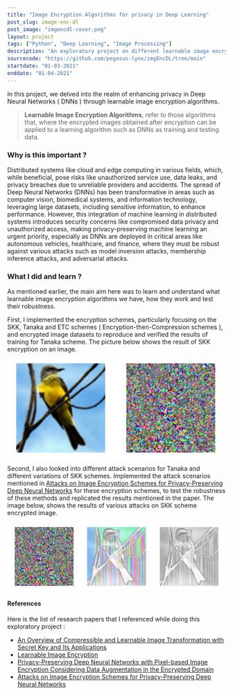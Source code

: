 ```yaml
---
title: "Image Encryption Algorithms for privacy in Deep Learning"
post_slug: image-enc-dl
post_image: "imgencdl-cover.png"
layout: project
tags: ["Python", "Deep Learning", "Image Processing"]
description: "An exploratory project on different learnable image encryption schemes for privacy in deep learning."
sourcecode: "https://github.com/pegasus-lynx/imgEncDL/tree/main"
startdate: "01-03-2021"
enddate: "01-04-2021"
---
```


In this project, we delved into the realm of enhancing privacy in Deep Neural Networks ( DNNs ) through learnable image encryption algorithms. 

> **Learnable Image Encryption Algorithms**, refer to those algorithms that, where the encrypted images obtained after encryption can be applied to a learning algorithm such as DNNs as training and testing data.

### Why is this important ?

Distributed systems like cloud and edge computing in various fields, which, while beneficial, pose risks like unauthorized service use, data leaks, and privacy breaches due to unreliable providers and accidents. The spread of Deep Neural Networks (DNNs) has been transformative in areas such as computer vision, biomedical systems, and information technology, leveraging large datasets, including sensitive information, to enhance performance. However, this integration of machine learning in distributed systems introduces security concerns like compromised data privacy and unauthorized access, making privacy-preserving machine learning an urgent priority, especially as DNNs are deployed in critical areas like autonomous vehicles, healthcare, and finance, where they must be robust against various attacks such as model inversion attacks, membership inference attacks, and adversarial attacks.

### What I did and learn ?

As mentioned earlier, the main aim here was to learn and understand what learnable image encryption algorithms we have, how they work and test their robustness.

First, I implemented the encryption schemes, particularly focusing on the SKK, Tanaka and ETC schemes ( Encryption-then-Compression schemes ), and encrypted image datasets to reproduce and verified the results of training for Tanaka scheme. The picture below shows the result of SKK encryption on an image.

![SKK Encryption Result](/assets/images/imgencdl-skk-encryption.png)

Second, I also looked into different attack scenarios for Tanaka and different variations of SKK schemes. Implemented the attack scenarios mentioned in [Attacks on Image Encryption Schemes for
Privacy-Preserving Deep Neural Networks](https://arxiv.org/pdf/2004.13263.pdf) for these encryption schemes, to test the robustness of these methods and replicated the results mentioned in the paper. The image below, shows the results of various attacks on SKK scheme encrypted image.

![SKK Encryption Scheme Attacks](/assets/images/imgencdl-skk-attack.png)

#### References

Here is the list of research papers that I referenced while doing this exploratory project : 

- [An Overview of Compressible and Learnable Image Transformation with Secret Key and Its Applications](https://arxiv.org/abs/2201.11006)
- [Learnable Image Encryption](https://arxiv.org/ftp/arxiv/papers/1804/1804.00490.pdf)
- [Privacy-Preserving Deep Neural Networks with Pixel-based Image Encryption Considering Data Augmentation in the Encrypted Domain](https://arxiv.org/abs/1905.01827)
- [Attacks on Image Encryption Schemes for
Privacy-Preserving Deep Neural Networks](https://arxiv.org/pdf/2004.13263.pdf) 
